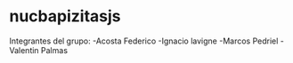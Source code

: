 # nucbapizitasjs

Integrantes del grupo:
-Acosta Federico
-Ignacio lavigne
-Marcos Pedriel
-Valentin Palmas
